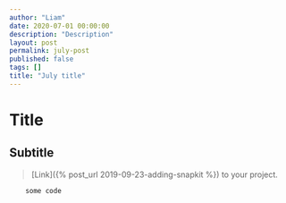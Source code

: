 ```yaml
---
author: "Liam"
date: 2020-07-01 00:00:00
description: "Description"
layout: post
permalink: july-post
published: false
tags: []
title: "July title"
---
```


# Title

## Subtitle

> [Link]({% post_url 2019-09-23-adding-snapkit %}) to your project.

```
    some code
```
